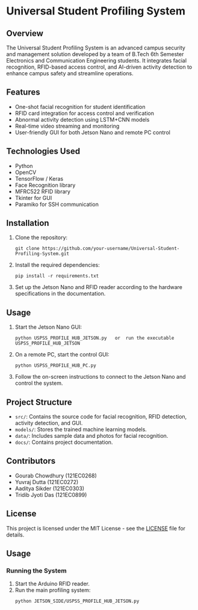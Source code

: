 # Universal Student Profiling System

## Overview
The Universal Student Profiling System is an advanced campus security and management solution developed by a team of B.Tech 6th Semester Electronics and Communication Engineering students. It integrates facial recognition, RFID-based access control, and AI-driven activity detection to enhance campus safety and streamline operations.

## Features
- One-shot facial recognition for student identification
- RFID card integration for access control and verification
- Abnormal activity detection using LSTM+CNN models
- Real-time video streaming and monitoring
- User-friendly GUI for both Jetson Nano and remote PC control

## Technologies Used
- Python
- OpenCV
- TensorFlow / Keras
- Face Recognition library
- MFRC522 RFID library
- Tkinter for GUI
- Paramiko for SSH communication

## Installation

1. Clone the repository:
   ```
   git clone https://github.com/your-username/Universal-Student-Profiling-System.git
   ```

2. Install the required dependencies:
   ```
   pip install -r requirements.txt
   ```

3. Set up the Jetson Nano and RFID reader according to the hardware specifications in the documentation.

## Usage

1. Start the Jetson Nano GUI:
   ```
   python USPSS_PROFILE_HUB_JETSON.py   or  run the executable USPSS_PROFILE_HUB_JETSON
   ```

2. On a remote PC, start the control GUI:
   ```
   python USPSS_PROFILE_HUB_PC.py
   ```

3. Follow the on-screen instructions to connect to the Jetson Nano and control the system.

## Project Structure

- `src/`: Contains the source code for facial recognition, RFID detection, activity detection, and GUI.
- `models/`: Stores the trained machine learning models.
- `data/`: Includes sample data and photos for facial recognition.
- `docs/`: Contains project documentation.

## Contributors
- Gourab Chowdhury (121EC0268)
- Yuvraj Dutta (121EC0272)
- Aaditya Sikder (121EC0303)
- Tridib Jyoti Das (121EC0899)

## License
This project is licensed under the MIT License - see the [LICENSE](LICENSE) file for details.
## Usage
### Running the System
1. Start the Arduino RFID reader.
2. Run the main profiling system:
   ```bash
   python JETSON_SIDE/USPSS_PROFILE_HUB_JETSON.py
